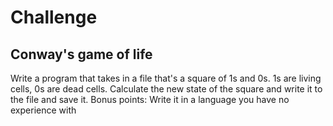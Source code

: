 # Challenge

## Conway's game of life

Write a program that takes in a file that's a square of 1s and 0s. 1s are living cells, 0s are dead cells. Calculate the new state of the square and write it to the file and save it.
Bonus points: Write it in a language you have no experience with
